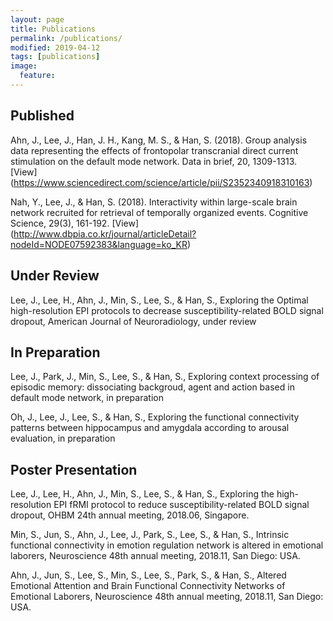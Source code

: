 ```yaml
---
layout: page
title: Publications
permalink: /publications/
modified: 2019-04-12
tags: [publications]
image: 
  feature:
---
```


## Published
Ahn, J., Lee, J., Han, J. H., Kang, M. S., & Han, S. (2018). Group analysis data representing the effects of frontopolar transcranial direct current stimulation on the default mode network. Data in brief, 20, 1309-1313. [View] (https://www.sciencedirect.com/science/article/pii/S2352340918310163)

Nah, Y., Lee, J., & Han, S. (2018). Interactivity within large-scale brain network recruited for retrieval of temporally organized events. Cognitive Science, 29(3), 161-192. [View] (http://www.dbpia.co.kr/journal/articleDetail?nodeId=NODE07592383&language=ko_KR)

## Under Review
Lee, J., Lee, H., Ahn, J., Min, S., Lee, S., & Han, S., Exploring the Optimal high-resolution EPI protocols to decrease susceptibility-related BOLD signal dropout, American Journal of Neuroradiology, under review

## In Preparation
Lee, J., Park, J., Min, S., Lee, S., & Han, S., Exploring context processing of episodic memory: dissociating backgroud, agent and action based in default mode network, in preparation

Oh, J., Lee, J., Lee, S., & Han, S., Exploring the functional connectivity patterns between hippocampus and amygdala according to arousal evaluation, in preparation


## Poster Presentation
Lee, J., Lee, H., Ahn, J., Min, S., Lee, S., & Han, S., Exploring the high-resolution EPI fRMI protocol to reduce susceptibility-related BOLD signal dropout, OHBM 24th annual meeting, 2018.06, Singapore. 

Min, S., Jun, S., Ahn, J., Lee, J., Park, S., Lee, S., & Han, S., Intrinsic functional connectivity in emotion regulation network is altered in emotional laborers, Neuroscience 48th annual meeting, 2018.11, San Diego: USA. 

Ahn, J., Jun, S., Lee, S., Min, S., Lee, S., Park, S., & Han, S., Altered Emotional Attention and Brain Functional Connectivity Networks of Emotional Laborers, Neuroscience 48th annual meeting, 2018.11, San Diego: USA.
